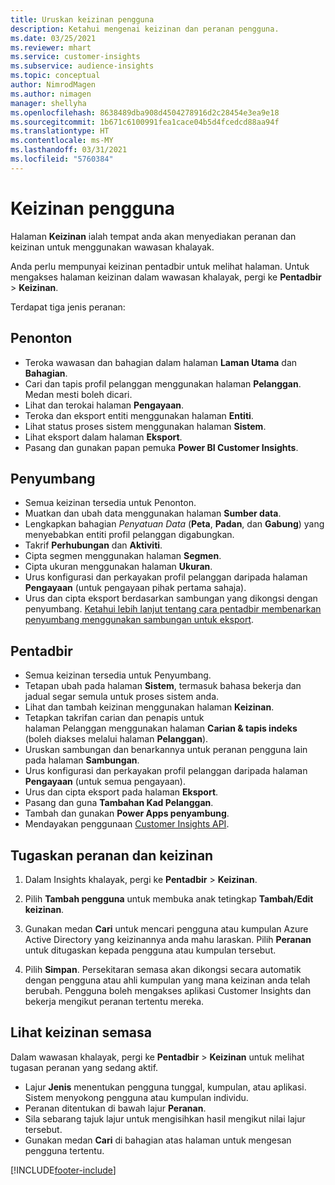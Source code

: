 ```yaml
---
title: Uruskan keizinan pengguna
description: Ketahui mengenai keizinan dan peranan pengguna.
ms.date: 03/25/2021
ms.reviewer: mhart
ms.service: customer-insights
ms.subservice: audience-insights
ms.topic: conceptual
author: NimrodMagen
ms.author: nimagen
manager: shellyha
ms.openlocfilehash: 8638489dba908d4504278916d2c28454e3ea9e18
ms.sourcegitcommit: 1b671c6100991fea1cace04b5d4fcedcd88aa94f
ms.translationtype: HT
ms.contentlocale: ms-MY
ms.lasthandoff: 03/31/2021
ms.locfileid: "5760384"
---
```

# <a name="user-permissions"></a>Keizinan pengguna

Halaman **Keizinan** ialah tempat anda akan menyediakan peranan dan keizinan untuk menggunakan wawasan khalayak.

Anda perlu mempunyai keizinan pentadbir untuk melihat halaman. Untuk mengakses halaman keizinan dalam wawasan khalayak, pergi ke **Pentadbir** > **Keizinan**.

Terdapat tiga jenis peranan:

## <a name="viewer"></a>Penonton

- Teroka wawasan dan bahagian dalam halaman **Laman Utama** dan **Bahagian**.
- Cari dan tapis profil pelanggan menggunakan halaman **Pelanggan**. Medan mesti boleh dicari.
- Lihat dan terokai halaman **Pengayaan**.
- Teroka dan eksport entiti menggunakan halaman **Entiti**.
- Lihat status proses sistem menggunakan halaman **Sistem**.
- Lihat eksport dalam halaman **Eksport**.
- Pasang dan gunakan papan pemuka **Power BI Customer Insights**.

## <a name="contributor"></a>Penyumbang

- Semua keizinan tersedia untuk Penonton.
- Muatkan dan ubah data menggunakan halaman **Sumber data**.
- Lengkapkan bahagian *Penyatuan Data* (**Peta**, **Padan**, dan **Gabung**) yang menyebabkan entiti profil pelanggan digabungkan.
- Takrif **Perhubungan** dan **Aktiviti**.
- Cipta segmen menggunakan halaman **Segmen**.
- Cipta ukuran menggunakan halaman **Ukuran**.
- Urus konfigurasi dan perkayakan profil pelanggan daripada halaman **Pengayaan** (untuk pengayaan pihak pertama sahaja).
- Urus dan cipta eksport berdasarkan sambungan yang dikongsi dengan penyumbang. [Ketahui lebih lanjut tentang cara pentadbir membenarkan penyumbang menggunakan sambungan untuk eksport](connections.md#allow-contributors-to-use-a-connection-for-exports).

## <a name="administrator"></a>Pentadbir

- Semua keizinan tersedia untuk Penyumbang.
- Tetapan ubah pada halaman **Sistem**, termasuk bahasa bekerja dan jadual segar semula untuk proses sistem anda.
- Lihat dan tambah keizinan menggunakan halaman **Keizinan**.
- Tetapkan takrifan carian dan penapis untuk halaman Pelanggan menggunakan halaman **Carian & tapis indeks** (boleh diakses melalui halaman **Pelanggan**).
- Uruskan sambungan dan benarkannya untuk peranan pengguna lain pada halaman **Sambungan**.
- Urus konfigurasi dan perkayakan profil pelanggan daripada halaman **Pengayaan** (untuk semua pengayaan).
- Urus dan cipta eksport pada halaman **Eksport**.
- Pasang dan guna **Tambahan Kad Pelanggan**.
- Tambah dan gunakan **Power Apps penyambung**.
- Mendayakan penggunaan [Customer Insights API](apis.md).

## <a name="assign-roles-and-permissions"></a>Tugaskan peranan dan keizinan

1. Dalam Insights khalayak, pergi ke **Pentadbir** > **Keizinan**.

1. Pilih **Tambah pengguna** untuk membuka anak tetingkap **Tambah/Edit keizinan**.

1. Gunakan medan **Cari** untuk mencari pengguna atau kumpulan Azure Active Directory yang keizinannya anda mahu laraskan. Pilih **Peranan** untuk ditugaskan kepada pengguna atau kumpulan tersebut.

1. Pilih **Simpan**. Persekitaran semasa akan dikongsi secara automatik dengan pengguna atau ahli kumpulan yang mana keizinan anda telah berubah. Pengguna boleh mengakses aplikasi Customer Insights dan bekerja mengikut peranan tertentu mereka.

## <a name="view-current-permissions"></a>Lihat keizinan semasa

Dalam wawasan khalayak, pergi ke **Pentadbir** > **Keizinan** untuk melihat tugasan peranan yang sedang aktif.

- Lajur **Jenis** menentukan pengguna tunggal, kumpulan, atau aplikasi. Sistem menyokong pengguna atau kumpulan individu.
- Peranan ditentukan di bawah lajur **Peranan**.
- Sila sebarang tajuk lajur untuk mengisihkan hasil mengikut nilai lajur tersebut.
- Gunakan medan **Cari** di bahagian atas halaman untuk mengesan pengguna tertentu.


[!INCLUDE[footer-include](../includes/footer-banner.md)]
